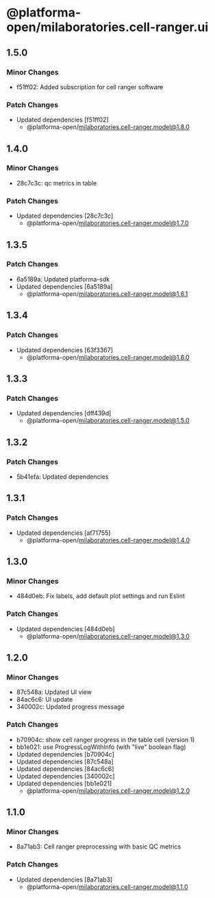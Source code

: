 # @platforma-open/milaboratories.cell-ranger.ui

## 1.5.0

### Minor Changes

- f51ff02: Added subscription for cell ranger software

### Patch Changes

- Updated dependencies [f51ff02]
  - @platforma-open/milaboratories.cell-ranger.model@1.8.0

## 1.4.0

### Minor Changes

- 28c7c3c: qc metrics in table

### Patch Changes

- Updated dependencies [28c7c3c]
  - @platforma-open/milaboratories.cell-ranger.model@1.7.0

## 1.3.5

### Patch Changes

- 6a5189a: Updated platforma-sdk
- Updated dependencies [6a5189a]
  - @platforma-open/milaboratories.cell-ranger.model@1.6.1

## 1.3.4

### Patch Changes

- Updated dependencies [63f3367]
  - @platforma-open/milaboratories.cell-ranger.model@1.6.0

## 1.3.3

### Patch Changes

- Updated dependencies [dff439d]
  - @platforma-open/milaboratories.cell-ranger.model@1.5.0

## 1.3.2

### Patch Changes

- 5b41efa: Updated dependencies

## 1.3.1

### Patch Changes

- Updated dependencies [af71755]
  - @platforma-open/milaboratories.cell-ranger.model@1.4.0

## 1.3.0

### Minor Changes

- 484d0eb: Fix labels, add default plot settings and run Eslint

### Patch Changes

- Updated dependencies [484d0eb]
  - @platforma-open/milaboratories.cell-ranger.model@1.3.0

## 1.2.0

### Minor Changes

- 87c548a: Updated UI view
- 84ac6c6: UI update
- 340002c: Updated progress message

### Patch Changes

- b70904c: show cell ranger progress in the table cell (version 1)
- bb1e021: use ProgressLogWithInfo (with "live" boolean flag)
- Updated dependencies [b70904c]
- Updated dependencies [87c548a]
- Updated dependencies [84ac6c6]
- Updated dependencies [340002c]
- Updated dependencies [bb1e021]
  - @platforma-open/milaboratories.cell-ranger.model@1.2.0

## 1.1.0

### Minor Changes

- 8a71ab3: Cell ranger preprocessing with basic QC metrics

### Patch Changes

- Updated dependencies [8a71ab3]
  - @platforma-open/milaboratories.cell-ranger.model@1.1.0
